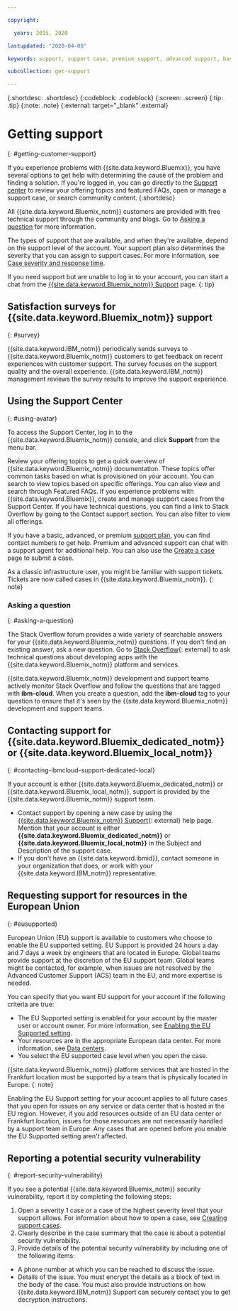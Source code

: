 ```yaml
---

copyright:

  years: 2015, 2020 

lastupdated: "2020-04-08"

keywords: support, support case, premium support, advanced support, basic support, support page, help

subcollection: get-support

---
```


{:shortdesc: .shortdesc}
{:codeblock: .codeblock}
{:screen: .screen}
{:tip: .tip}
{:note: .note}
{:external: target="_blank" .external}

# Getting support
{: #getting-customer-support}

If you experience problems with {{site.data.keyword.Bluemix}}, you have several options to get help with determining the cause of the problem and finding a solution. If you're logged in, you can go directly to the [Support center](https://{DomainName}/unifiedsupport/supportcenter) to review your offering topics and featured FAQs, open or manage a support case, or search community content.
{:shortdesc}

All {{site.data.keyword.Bluemix_notm}} customers are provided with free technical support through the community and blogs. Go to [Asking a question](/docs/get-support?topic=get-support-getting-customer-support#asking-a-question) for more information. 

The types of support that are available, and when they're available, depend on the support level of the account. Your support plan also determines the severity that you can assign to support cases. For more information, see [Case severity and response time](/docs/get-support?topic=get-support-support-case-severity#support-case-severity).

If you need support but are unable to log in to your account, you can start a chat from the [{{site.data.keyword.Bluemix_notm}} Support](https://www.ibm.com/cloud/support) page. 
{: tip}


## Satisfaction surveys for {{site.data.keyword.Bluemix_notm}} support  
{: #survey}

{{site.data.keyword.IBM_notm}} periodically sends surveys to {{site.data.keyword.Bluemix_notm}} customers to get feedback on recent experiences with customer support. The survey focuses on the support quality and the overall experience. {{site.data.keyword.IBM_notm}} management reviews the survey results to improve the support experience.


## Using the Support Center
{: #using-avatar}

To access the Support Center, log in to the {{site.data.keyword.Bluemix_notm}} console, and click **Support** from the menu bar.  

Review your offering topics to get a quick overview of {{site.data.keyword.Bluemix_notm}} documentation. These topics offer common tasks based on what is provisioned on your account. You can search to view topics based on specific offerings. You can also view and search through Featured FAQs. If you experience problems with {{site.data.keyword.Bluemix}}, create and manage support cases from the Support Center. If you have technical questions, you can find a link to Stack Overflow by going to the Contact support section. You can also filter to view all offerings. 

If you have a basic, advanced, or premium [support plan](/docs/get-support?topic=get-support-support-plans#support-plans), you can find contact numbers to get help. Premium and advanced support can chat with a support agent for additional help. You can also use the [Create a case](https://{DomainName}/unifiedsupport/cases/add) page to submit a case. 

As a classic infrastructure user, you might be familiar with support tickets. Tickets are now called cases in {{site.data.keyword.Bluemix_notm}}. 
{: note} 

### Asking a question
{: #asking-a-question}

The Stack Overflow forum provides a wide variety of searchable answers for your {{site.data.keyword.Bluemix_notm}} questions. If you don't find an existing answer, ask a new question. Go to [Stack Overflow](https://stackoverflow.com/questions/tagged/ibm-cloud){: external} to ask technical questions about developing apps with the {{site.data.keyword.Bluemix_notm}} platform and services. 

{{site.data.keyword.Bluemix_notm}} development and support teams actively monitor Stack Overflow and follow the questions that are tagged with **ibm-cloud**. When you create a question, add the **ibm-cloud** tag to your question to ensure that it's seen by the {{site.data.keyword.Bluemix_notm}} development and support teams.


## Contacting support for {{site.data.keyword.Bluemix_dedicated_notm}} or {{site.data.keyword.Bluemix_local_notm}}
{: #contacting-ibmcloud-support-dedicated-local}

If your account is either {{site.data.keyword.Bluemix_dedicated_notm}} or {{site.data.keyword.Bluemix_local_notm}}, support is provided by the {{site.data.keyword.Bluemix_notm}} support team. 

* Contact support by opening a new case by using the
[{{site.data.keyword.Bluemix_notm}} Support](https://{DomainName}/unifiedsupport/supportcenter){: external} help page. Mention that your account is either **{{site.data.keyword.Bluemix_dedicated_notm}}** or **{{site.data.keyword.Bluemix_local_notm}}** in the Subject and Description of the support case. 
* If you don't have an {{site.data.keyword.ibmid}}, contact someone in your organization that does, or work with your {{site.data.keyword.IBM_notm}} representative.


## Requesting support for resources in the European Union
{: #eusupported}

European Union (EU) support is available to customers who choose to enable the EU supported setting. EU Support is provided 24 hours a day and 7 days a week by engineers that are located in Europe. Global teams provide support at the discretion of the EU support team. Global teams might be contacted, for example, when issues are not resolved by the Advanced Customer Support (ACS) team in the EU, and more expertise is needed.

You can specify that you want EU support for your account if the following criteria are true:

* The EU Supported setting is enabled for your account by the master user or account owner. For more information, see [Enabling the EU Supported setting](/docs/account?topic=account-eu-hipaa-supported#bill_eusupported).
* Your resources are in the appropriate European data center. For more information, see [Data centers](/docs/overview?topic=overview-locations#data-centers).
* You select the EU supported case level when you open the case.

{{site.data.keyword.Bluemix_notm}} platform services that are hosted in the Frankfurt location must be supported by a team that is physically located in Europe. 
{: note}  

Enabling the EU Support setting for your account applies to all future cases that you open for issues on any service or data center that is hosted in the EU region. However, if you add resources outside of an EU data center or Frankfurt location, issues for those resources are not necessarily handled by a support team in Europe. Any cases that are opened before you enable the EU Supported setting aren't affected. 


## Reporting a potential security vulnerability
{: #report-security-vulnerability}

If you see a potential {{site.data.keyword.Bluemix_notm}} security vulnerability, report it by completing the following steps:

1. Open a severity 1 case or a case of the highest severity level that your support allows. For information about how to open a case, see [Creating support cases](/docs/get-support?topic=get-support-open-case#opentechcase).
1. Clearly describe in the case summary that the case is about a potential security vulnerability.
1. Provide details of the potential security vulnerability by including one of the following items:
* A phone number at which you can be reached to discuss the issue.
* Details of the issue. You must encrypt the details as a block of text in the body of the case. You must also provide instructions on how {{site.data.keyword.IBM_notm}} Support can securely contact you to get decryption instructions.
